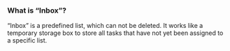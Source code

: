 ### What is “Inbox”?

“Inbox” is a predefined list, which can not be deleted. It works like a temporary storage box to store all tasks that have not yet been assigned to a specific list.

